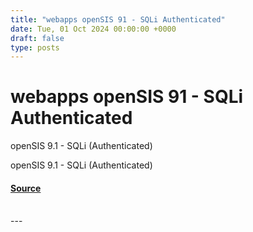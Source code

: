 ```yaml
---
title: "webapps openSIS 91 - SQLi Authenticated"
date: Tue, 01 Oct 2024 00:00:00 +0000
draft: false
type: posts
---
```

# webapps openSIS 91 - SQLi Authenticated





openSIS 9.1 - SQLi (Authenticated)

openSIS 9.1 - SQLi (Authenticated)

#### [Source](https://www.exploit-db.com/exploits/52080)

<br/>
---

